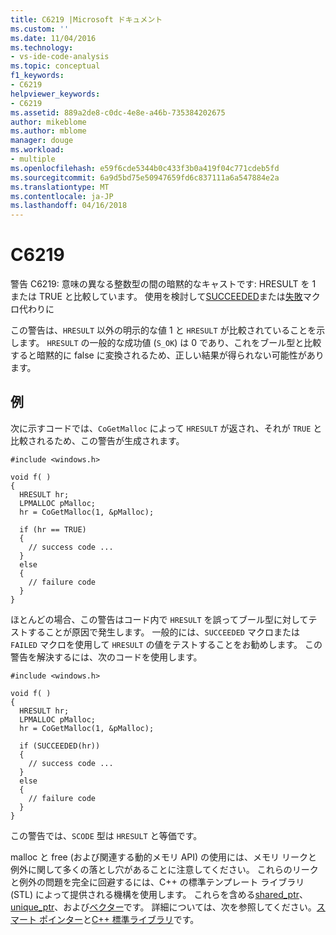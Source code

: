```yaml
---
title: C6219 |Microsoft ドキュメント
ms.custom: ''
ms.date: 11/04/2016
ms.technology:
- vs-ide-code-analysis
ms.topic: conceptual
f1_keywords:
- C6219
helpviewer_keywords:
- C6219
ms.assetid: 889a2de8-c0dc-4e8e-a46b-735384202675
author: mikeblome
ms.author: mblome
manager: douge
ms.workload:
- multiple
ms.openlocfilehash: e59f6cde5344b0c433f3b0a419f04c771cdeb5fd
ms.sourcegitcommit: 6a9d5bd75e50947659fd6c837111a6a547884e2a
ms.translationtype: MT
ms.contentlocale: ja-JP
ms.lasthandoff: 04/16/2018
---
```

# <a name="c6219"></a>C6219
警告 C6219: 意味の異なる整数型の間の暗黙的なキャストです: HRESULT を 1 または TRUE と比較しています。 使用を検討して[SUCCEEDED](http://go.microsoft.com/fwlink/?LinkId=92738)または[失敗](ms-help://MS.VSCC.2003/MS.MSDNQTR.2003FEB.1033/com/htm/error_899v.htm)マクロ代わりに  
  
 この警告は、`HRESULT` 以外の明示的な値 1 と `HRESULT` が比較されていることを示します。 `HRESULT` の一般的な成功値 (`S_OK`) は 0 であり、これをブール型と比較すると暗黙的に false に変換されるため、正しい結果が得られない可能性があります。  
  
## <a name="example"></a>例  
 次に示すコードでは、`CoGetMalloc` によって `HRESULT` が返され、それが `TRUE` と比較されるため、この警告が生成されます。  
  
```  
#include <windows.h>  
  
void f( )  
{  
  HRESULT hr;  
  LPMALLOC pMalloc;  
  hr = CoGetMalloc(1, &pMalloc);  
  
  if (hr == TRUE)  
  {  
    // success code ...  
  }  
  else  
  {  
    // failure code     
  }  
}  
```  
  
 ほとんどの場合、この警告はコード内で `HRESULT` を誤ってブール型に対してテストすることが原因で発生します。 一般的には、`SUCCEEDED` マクロまたは `FAILED` マクロを使用して `HRESULT` の値をテストすることをお勧めします。 この警告を解決するには、次のコードを使用します。  
  
```  
#include <windows.h>  
  
void f( )  
{  
  HRESULT hr;  
  LPMALLOC pMalloc;  
  hr = CoGetMalloc(1, &pMalloc);  
  
  if (SUCCEEDED(hr))  
  {  
    // success code ...  
  }  
  else  
  {  
    // failure code     
  }  
}  
```  
  
 この警告では、`SCODE` 型は `HRESULT` と等価です。  
  
 malloc と free (および関連する動的メモリ API) の使用には、メモリ リークと例外に関して多くの落とし穴があることに注意してください。 これらのリークと例外の問題を完全に回避するには、C++ の標準テンプレート ライブラリ (STL) によって提供される機構を使用します。 これらを含める[shared_ptr](/cpp/standard-library/shared-ptr-class)、 [unique_ptr](/cpp/standard-library/unique-ptr-class)、および[ベクター](/cpp/standard-library/vector)です。 詳細については、次を参照してください。[スマート ポインター](/cpp/cpp/smart-pointers-modern-cpp)と[C++ 標準ライブラリ](/cpp/standard-library/cpp-standard-library-reference)です。